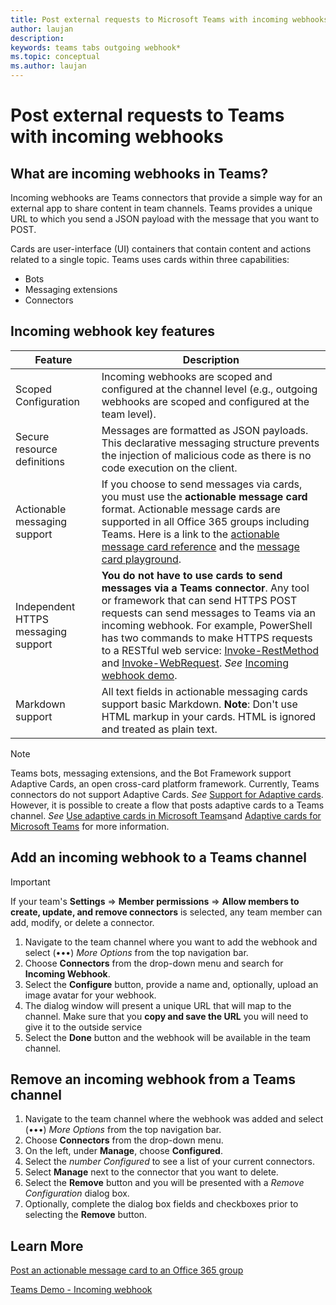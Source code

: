 ```yaml
---
title: Post external requests to Microsoft Teams with incoming webhooks
author: laujan
description: 
keywords: teams tabs outgoing webhook*
ms.topic: conceptual
ms.author: laujan
---
```

# Post external requests to Teams with incoming webhooks

## What are incoming webhooks in Teams?

Incoming webhooks are Teams connectors that provide a simple way for an external app to share content in team channels. Teams provides a unique URL to which you send a JSON payload with the message that you want to POST.

Cards are user-interface (UI) containers that contain content and actions related to a single topic. Teams uses cards within three capabilities:

* Bots
* Messaging extensions
* Connectors

## Incoming webhook key features

| Feature | Description |
| ------- | ----------- |
|Scoped Configuration|Incoming webhooks are scoped and configured at the channel level (e.g., outgoing webhooks are scoped and configured at the team level).|
|Secure resource definitions|Messages are formatted as JSON payloads. This declarative messaging structure prevents the injection of malicious code as there is no code execution on the client.|
|Actionable messaging support|If you choose to send messages via cards, you must use the **actionable message card** format. Actionable message cards are supported in all Office 365 groups including Teams. Here is a link to the [actionable message card reference](~/outlook/actionable-messages/message-card-reference) and the [message card playground](https://messagecardplayground.azurewebsites.net).|
|Independent HTTPS messaging support| **You do not have to use cards to send messages via a Teams connector**. Any tool or framework that can send HTTPS POST requests can send messages to Teams via an incoming webhook. For example, PowerShell has two commands to make HTTPS requests to a RESTful web service: [Invoke-RestMethod](~/powershell/module/microsoft.powershell.utility/invoke-restmethod?view=powershell-6#description) and [Invoke-WebRequest](~/powershell/module/microsoft.powershell.utility/invoke-webrequest?view=powershell-6#description). *See* [Incoming webhook demo](https://github.com/OfficeDev/TrainingContent/tree/master/Teams/05%20Microsoft%20Teams%20apps%20-%20Advanced%20Techniques/Demos/03-incoming-webhook#create-a-simple-connector-card-message-to-the-webhook).|
|Markdown support|All text fields in actionable messaging cards support basic Markdown. **Note**: Don't use HTML markup in your cards. HTML is ignored and treated as plain text.|

> [!Note]  
> Teams bots, messaging extensions, and the Bot Framework support Adaptive Cards, an open cross-card platform framework. Currently, Teams connectors do not support Adaptive Cards. *See* [Support for Adaptive cards](~/microsoftteams/platform/concepts/cards/cards-reference#support-for-adaptive-cards). However, it is possible to create a flow that posts adaptive cards to a Teams channel. *See* [Use adaptive cards in Microsoft Teams](~/flow/create-adaptive-cards-teams)and [Adaptive cards for Microsoft Teams](https://flow.microsoft.com/en-us/blog/adaptive-cards-for-microsoft-teams-microsoft-flow-us-government-now-available/) for more information.

## Add an incoming webhook to a Teams channel

> [!Important]  
> If your team's **Settings** => **Member permissions** => **Allow members to create, update, and remove connectors** is selected, any team member can add, modify, or delete a connector.

1. Navigate to the team channel where you want to add the webhook and select (&#8226;&#8226;&#8226;) *More Options* from the top navigation bar.
1. Choose **Connectors** from the drop-down menu and search for **Incoming Webhook**.
1. Select the **Configure** button, provide a name and, optionally, upload an image avatar for your webhook.
1. The dialog window will present a unique URL that will map to the channel. Make sure that you **copy and save the URL** you will need to give it to the outside service
1. Select the **Done** button and the webhook will be available in the team channel.

## Remove an incoming webhook from a Teams channel

1. Navigate to the team channel where the webhook was added and select (&#8226;&#8226;&#8226;) *More Options* from the top navigation bar.
1. Choose **Connectors** from the drop-down menu.
1. On the left, under **Manage**, choose **Configured**.
1. Select the *number Configured* to see a list of your current connectors.
1. Select **Manage** next to the connector that you want to delete.
1. Select the **Remove** button and you will be presented with a *Remove Configuration* dialog box.
1. Optionally, complete the dialog box fields and checkboxes prior to selecting the **Remove** button.

## Learn More

[Post an actionable message card to an Office 365 group](~/outlook/actionable-messages/send-via-connectors)

[Teams Demo - Incoming webhook](https://github.com/OfficeDev/TrainingContent/tree/master/Teams/05%20Microsoft%20Teams%20apps%20-%20Advanced%20Techniques/Demos/03-incoming-webhook)
